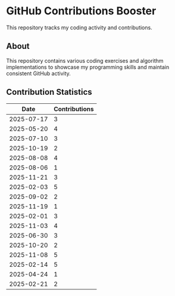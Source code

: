 # GitHub Contributions Booster

This repository tracks my coding activity and contributions.

## About

This repository contains various coding exercises and algorithm implementations to showcase my programming skills and maintain consistent GitHub activity.


## Contribution Statistics

| Date | Contributions |
|------|---------------|
| 2025-07-17 | 3 |
| 2025-05-20 | 4 |
| 2025-07-10 | 3 |
| 2025-10-19 | 2 |
| 2025-08-08 | 4 |
| 2025-08-06 | 1 |
| 2025-11-21 | 3 |
| 2025-02-03 | 5 |
| 2025-09-02 | 2 |
| 2025-11-19 | 1 |
| 2025-02-01 | 3 |
| 2025-11-03 | 4 |
| 2025-06-30 | 3 |
| 2025-10-20 | 2 |
| 2025-11-08 | 5 |
| 2025-02-14 | 5 |
| 2025-04-24 | 1 |
| 2025-02-21 | 2 |
